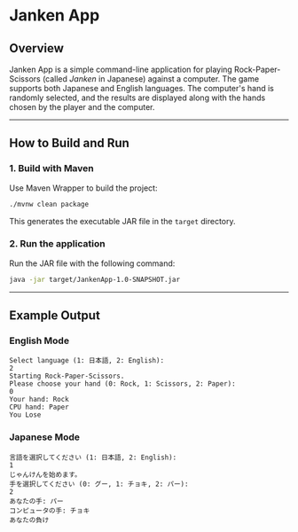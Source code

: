 # Janken App

## Overview

Janken App is a simple command-line application for playing Rock-Paper-Scissors (called *Janken* in Japanese) against a computer. The game supports both Japanese and English languages. The computer's hand is randomly selected, and the results are displayed along with the hands chosen by the player and the computer.

---

## How to Build and Run

### **1. Build with Maven**

Use Maven Wrapper to build the project:

```bash
./mvnw clean package
```

This generates the executable JAR file in the `target` directory.

### **2. Run the application**

Run the JAR file with the following command:

```bash
java -jar target/JankenApp-1.0-SNAPSHOT.jar
```

---

## Example Output

### English Mode

```plaintext
Select language (1: 日本語, 2: English):
2
Starting Rock-Paper-Scissors.
Please choose your hand (0: Rock, 1: Scissors, 2: Paper):
0
Your hand: Rock
CPU hand: Paper
You Lose
```

### Japanese Mode

```plaintext
言語を選択してください (1: 日本語, 2: English):
1
じゃんけんを始めます。
手を選択してください (0: グー, 1: チョキ, 2: パー):
2
あなたの手: パー
コンピュータの手: チョキ
あなたの負け
```
